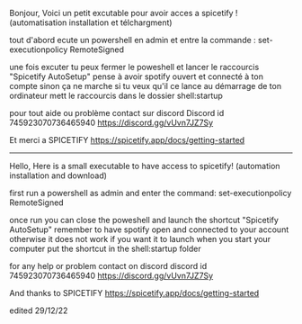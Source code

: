 Bonjour,
Voici un petit excutable pour avoir acces a spicetify ! (automatisation installation et télchargment)

tout d'abord ecute un powershell en admin et entre la commande :
set-executionpolicy RemoteSigned

une fois excuter tu peux fermer le poweshell et lancer le raccourcis "Spicetify AutoSetup" pense à avoir spotify ouvert et connecté à ton compte sinon ça ne marche
si tu veux qu'il ce lance au démarrage de ton ordinateur mett le raccourcis dans le dossier shell:startup

pour tout aide ou problème contact sur discord 
Discord id 745923070736465940
https://discord.gg/vUvn7JZ7Sy

Et merci a SPICETIFY
https://spicetify.app/docs/getting-started

------------- 

Hello,
Here is a small executable to have access to spicetify! (automation installation and download)

first run a powershell as admin and enter the command:
set-executionpolicy RemoteSigned

once run you can close the poweshell and launch the shortcut "Spicetify AutoSetup" remember to have spotify open and connected to your account otherwise it does not work
if you want it to launch when you start your computer put the shortcut in the shell:startup folder

for any help or problem contact on discord
discord id 745923070736465940
https://discord.gg/vUvn7JZ7Sy

And thanks to SPICETIFY
https://spicetify.app/docs/getting-started

edited 29/12/22
